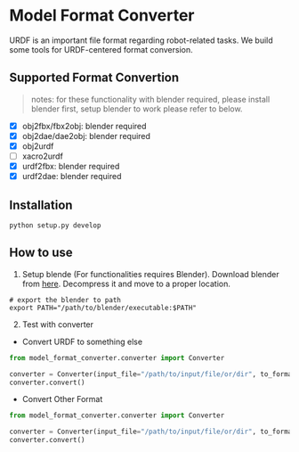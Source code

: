 # Model Format Converter

URDF is an important file format regarding robot-related tasks. We build some tools for URDF-centered format conversion.

## Supported Format Convertion
> notes: for these functionality with blender required, please install blender first, setup blender to work please refer to below.

+ [x] obj2fbx/fbx2obj: blender required
+ [x] obj2dae/dae2obj: blender required
+ [x] obj2urdf
+ [ ] xacro2urdf
+ [x] urdf2fbx: blender required
+ [x] urdf2dae: blender required

## Installation
```
python setup.py develop
```

## How to use
1. Setup blende (For functionalities requires Blender). Download blender from [here](https://www.blender.org/). Decompress it and move to a proper location.
```
# export the blender to path
export PATH="/path/to/blender/executable:$PATH"
```
2. Test with converter
+ Convert URDF to something else
```python
from model_format_converter.converter import Converter

converter = Converter(input_file="/path/to/input/file/or/dir", to_format="fbx", urdf_tmp_path="/tmp.pickle", blender_vis=False)
converter.convert()
```
+ Convert Other Format
```python
from model_format_converter.converter import Converter

converter = Converter(input_file="/path/to/input/file/or/dir", to_format="fbx", blender_vis=False)
converter.convert()
```